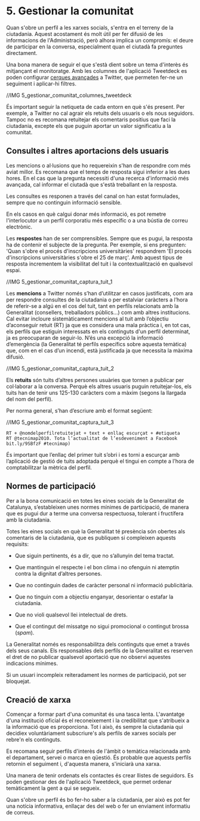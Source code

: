 # 5. Gestionar la comunitat

Quan s'obre un perfil a les xarxes socials, s'entra en el terreny de la ciutadania. Aquest acostament és molt útil per fer difusió de les informacions de l'Administració, però alhora implica un compromís: el deure de participar en la conversa, especialment quan el ciutadà fa preguntes directament.

Una bona manera de seguir el que s'està dient sobre un tema d'interès és mitjançant el monitoratge. Amb les columnes de l'aplicació Tweetdeck es poden configurar [cerques avançades](https://support.twitter.com/articles/71577-using-advanced-search) a Twitter, que permeten fer-ne un seguiment i aplicar-hi filtres.

//IMG 5_gestionar_comunitat_columnes_tweetdeck

És important seguir la netiqueta de cada entorn en què s'és present. Per exemple, a Twitter no cal agrair els retuits dels usuaris o els nous seguidors. Tampoc no es recomana retuitejar els comentaris positius que faci la ciutadania, excepte els que puguin aportar un valor significatiu a la comunitat.

## Consultes i altres aportacions dels usuaris

Les mencions o al·lusions que ho requereixin s'han de respondre com més aviat millor. Es recomana que el temps de resposta sigui inferior a les dues hores. En el cas que la pregunta necessiti d'una recerca d'informació més avançada, cal informar el ciutadà que s'està treballant en la resposta.

Les consultes es responen a través del canal on han estat formulades, sempre que no continguin informació sensible.

En els casos en què calgui donar més informació, es pot remetre l'interlocutor a un perfil corporatiu més específic o a una bústia de correu electrònic.

Les **respostes** han de ser comprensibles. Sempre que es pugui, la resposta ha de contenir el subjecte de la pregunta. Per exemple, si ens pregunten: 'Quan s'obre el procés d'inscripcions universitàries' respondrem 'El procés d'inscripcions universitàries s'obre el 25 de març'. Amb aquest tipus de resposta incrementem la visibilitat del tuit i la contextualització en qualsevol espai.

//IMG 5_gestionar_comunitat_captura_tuit_1

Les **mencions** a Twitter només s’han d’utilitzar en casos justificats, com ara per respondre consultes de la ciutadania o per estalviar caràcters a l’hora de referir-se a algú en el cos del tuit, tant en perfils relacionats amb la Generalitat (consellers, treballadors públics...) com amb altres institucions. Cal evitar incloure sistemàticament mencions al tuit amb l’objectiu d’aconseguir retuit (RT) ja que es considera una mala pràctica i, en tot cas, els perfils que estiguin interessats en els continguts d'un perfil determinat, ja es preocuparan de seguir-lo. N’és una excepció la informació d’emergència (la Generalitat té perfils específics sobre aquesta temàtica) que, com en el cas d’un incendi, està justificada ja que necessita la màxima difusió.

//IMG 5_gestionar_comunitat_captura_tuit_2

Els **retuits** són tuits d’altres persones usuàries que tornen a publicar per col·laborar a la conversa. Perquè els altres usuaris puguin retuitejar-los, els tuits han de tenir uns 125-130 caràcters com a màxim (segons la llargada del nom del perfil).

Per norma general, s’han d’escriure amb el format següent:

//IMG 5_gestionar_comunitat_captura_tuit_3

	RT + @nomdelperfilretuitejat + text + enllaç escurçat + #etiqueta
	RT @tecnimap2010. Tota l’actualitat de l’esdeveniment a Facebook  bit.ly/9SBfzF #tecnimap)

És important que l’enllaç del primer tuit s’obri i es torni a escurçar amb l’aplicació de gestió de tuits adoptada perquè el tingui en compte a l’hora de comptabilitzar la mètrica del perfil.

## Normes de participació

Per a la bona comunicació en totes les eines socials de la Generalitat de Catalunya, s’estableixen unes normes mínimes de participació, de manera que es pugui dur a terme una conversa respectuosa, tolerant i fructífera amb la ciutadania.

Totes les eines socials en què la Generalitat té presència són obertes als comentaris de la ciutadania, que es publiquen si compleixen aquests requisits:

- Que siguin pertinents, és a dir, que no s’allunyin del tema tractat.

- Que mantinguin el respecte i el bon clima i no ofenguin ni atemptin contra la dignitat d’altres persones.

- Que no continguin dades de caràcter personal ni informació publicitària.

- Que no tinguin com a objectiu enganyar, desorientar o estafar la ciutadania.

- Que no violi qualsevol llei intelectual de drets.

- Que el contingut del missatge no sigui promocional o contingut brossa (*spam*).

La Generalitat només es responsabilitza dels continguts que emet a través dels seus canals. Els responsables dels perfils de la Generalitat es reserven el dret de no publicar qualsevol aportació que no observi aquestes indicacions mínimes.

Si un usuari incompleix reiteradament les normes de participació, pot ser bloquejat.

## Creació de xarxa

Començar a formar part d'una comunitat és una tasca lenta. L'avantatge d'una institució oficial és el reconeixement i la credibilitat que s'atribueix a la informació que es proporciona. Tot i això, és sempre la ciutadania qui decidiex voluntàriament subscriure's als perfils de xarxes socials per rebre'n els continguts.

Es recomana seguir perfils d'interès de l'àmbit o temàtica relacionada amb el departament, servei o marca en qüestió. És probable que aquests perfils retornin el seguiment i, d'aquesta manera, s'iniciarà una xarxa.

Una manera de tenir ordenats els contactes és crear llistes de seguidors. Es poden gestionar des de l'aplicació Tweetdeck, que permet ordenar temàticament la gent a qui se segueix.

Quan s'obre un perfil és bo fer-ho saber a la ciutadania, per això es pot fer una notícia informativa, enllaçar des del web o fer un enviament informatiu de correus.

